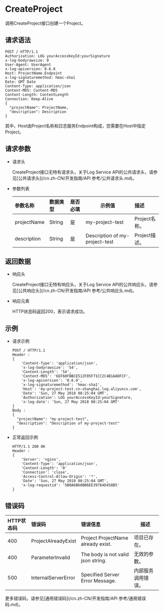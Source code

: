 # CreateProject

调用CreateProject接口创建一个Project。

## 请求语法

```
POST / HTTP/1.1
Authorization: LOG yourAccessKeyId:yourSignature 
x-log-bodyrawsize: 0
User-Agent: UserAgent
x-log-apiversion: 0.6.0
Host: ProjectName.Endpoint
x-log-signaturemethod: hmac-sha1
Date: GMT Date
Content-Type: application/json
Content-MD5: Content-MD5
Content-Length: ContentLength
Connection: Keep-Alive
{
  "projectName": ProjectName,
  "description": Description
}
```

其中，Host由Project名称和日志服务Endpoint构成，您需要在Host中指定Project。

## 请求参数

-   请求头

    CreateProject接口无特有请求头，关于Log Service API的公共请求头，请参见[公共请求头](/cn.zh-CN/开发指南/API 参考/公共请求头.md)。

-   参数列表

    |参数名称|数据类型|是否必填|示例值|描述|
    |:---|:---|:---|---|:-|
    |projectName|String|是|my-project-test|Project名称。|
    |description|String|是|Description of my-project-test|Project描述。|


## 返回数据

-   响应头

    CreateProject接口无特有响应头，关于Log Service API的公共响应头，请参见[公共响应头](/cn.zh-CN/开发指南/API 参考/公共响应头.md)。

-   响应元素

    HTTP状态码返回200，表示请求成功。


## 示例

-   请求示例

    ```
    POST / HTTP/1.1
    Header :
    {
        'Content-Type': 'application/json',
        'x-log-bodyrawsize': '54',
        'Content-Length': '54',
        'Content-MD5': '6EF60FBBCE512F05F71CC2C4B1AADFCF',
        'x-log-apiversion': '0.6.0',
        'x-log-signaturemethod': 'hmac-sha1',
        'Host': 'my-project-test.cn-shanghai.log.aliyuncs.com',
        'Date': 'Sun, 27 May 2018 08:25:04 GMT',
        'Authorization': LOG yourAccessKeyId:yourSignature,
        'x-log-date': 'Sun, 27 May 2018 08:25:04 GMT'
    }
    Body :
    {
      "projectName": "my-project-test",
      "description": "Description of my-project-test"
    }
    ```

-   正常返回示例

    ```
    HTTP/1.1 200 OK
    Header :
    {
        'Server': 'nginx',
        'Content-Type': 'application/json',
        'Content-Length': '0'
        'Connection': 'close',
        'Access-Control-Allow-Origin': '*',
        'Date': 'Sun, 27 May 2018 08:25:04 GMT',
        'x-log-requestid': '5B0A6B60BB6EE39764D458B5'
    }                    
    ```


## 错误码

|HTTP状态码|错误码|错误信息|描述|
|:------|:--|:---|--|
|400|ProjectAlreadyExist|Project ProjectName already exist.|项目已存在。|
|400|ParameterInvalid|The body is not valid json string.|无效的参数。|
|500|InternalServerError|Specified Server Error Message.|内部服务调用错误。|

更多错误码，请参见[通用错误码](/cn.zh-CN/开发指南/API 参考/通用错误码.md)。

